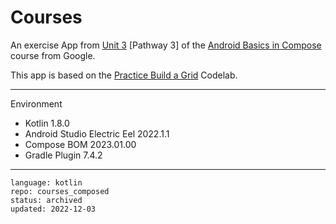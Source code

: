 # Courses

An exercise App from [Unit 3] [Pathway 3] of the [Android Basics in Compose] course from Google.

This app is based on the [Practice Build a Grid] Codelab.

[Unit 3]: https://developer.android.com/courses/android-basics-compose/unit-3
[Pathway 2]: https://developer.android.com/courses/pathways/android-basics-compose-unit-3-pathway-3
[Android Basics in Compose]: https://developer.android.com/courses/android-basics-compose/course
[Practice Build a Grid]: https://developer.android.com/codelabs/basic-android-kotlin-compose-training-add-scrollable-list

---

Environment

- Kotlin 1.8.0
- Android Studio Electric Eel 2022.1.1
- Compose BOM 2023.01.00
- Gradle Plugin 7.4.2

---

```
language: kotlin
repo: courses_composed
status: archived
updated: 2022-12-03
```